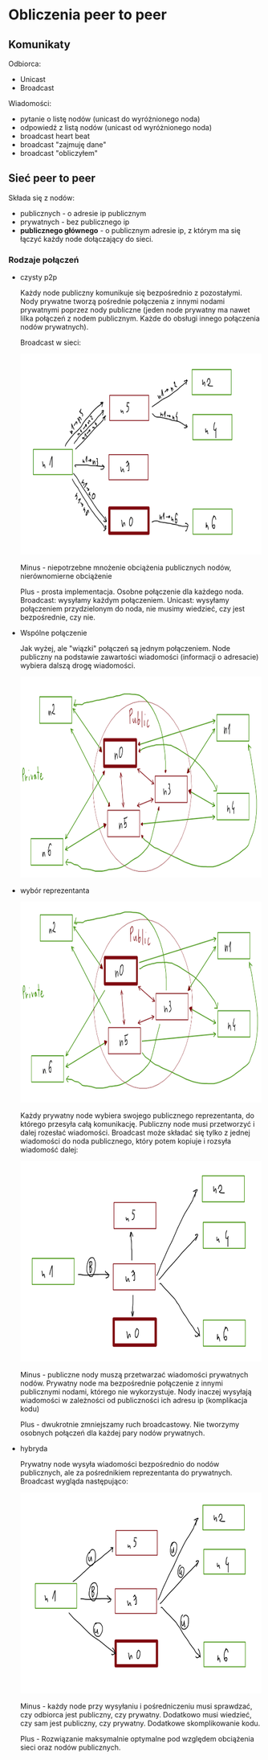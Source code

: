 # Obliczenia peer to peer

## Komunikaty

Odbiorca:
- Unicast
- Broadcast

Wiadomości:
- pytanie o listę nodów (unicast do wyróżnionego noda)
- odpowiedź z listą nodów (unicast od wyróżnionego noda)
- broadcast heart beat
- broadcast "zajmuję dane"
- broadcast "obliczyłem"

## Sieć peer to peer

Składa się z nodów:
- <span style="color: dark-red">publicznych</span> - o adresie ip publicznym
- <span style="color: dark-green">prywatnych</span> - bez publicznego ip
- **<span style="color: dark-red">publicznego głównego</span>** - o publicznym adresie ip, z którym ma się łączyć każdy node dołączający do sieci. 

### Rodzaje połączeń

-   czysty p2p

    Każdy node publiczny komunikuje się bezpośrednio z pozostałymi. Nody prywatne tworzą pośrednie połączenia z innymi nodami prywatnymi poprzez nody publiczne (jeden node prywatny ma nawet lilka połączeń z nodem publicznym. Każde do obsługi innego połączenia nodów prywatnych).

    Broadcast w sieci:

    <img style="height:400px" src="./broadcastPure.PNG">

    Minus - niepotrzebne mnożenie obciążenia publicznych nodów, nierównomierne obciążenie

    Plus - prosta implementacja. Osobne połączenie dla każdego noda. Broadcast: wysyłamy każdym połączeniem. Unicast: wysyłamy połączeniem przydzielonym do noda, nie musimy wiedzieć, czy jest bezpośrednie, czy nie.

-   Wspólne połączenie

    Jak wyżej, ale "wiązki" połączeń są jednym połączeniem. Node publiczny na podstawie zawartości wiadomości (informacji o adresacie) wybiera dalszą drogę wiadomości. 

    <img style="height:400px" src="./komunikacjaPure.PNG">

-   wybór reprezentanta

    <img style="height:400px" src="./komunikacjaReprezentant.PNG">

    Każdy prywatny node wybiera swojego publicznego reprezentanta, do którego przesyła całą komunikację. Publiczny node musi przetworzyć i dalej rozesłać wiadomości. Broadcast może składać się tylko z jednej wiadomości do noda publicznego, który potem kopiuje i rozsyła wiadomość dalej:

    <img style="height:400px" src="./broadcastOpt.PNG">

    Minus - publiczne nody muszą przetwarzać wiadomości prywatnych nodów. Prywatny node ma bezpośrednie połączenie z innymi publicznymi nodami, którego nie wykorzystuje. Nody inaczej wysyłają wiadomości w zależności od publiczności ich adresu ip (komplikacja kodu)

    Plus - dwukrotnie zmniejszamy ruch broadcastowy. Nie tworzymy osobnych połączeń dla każdej pary nodów prywatnych.

-   hybryda

    Prywatny node wysyła wiadomości bezpośrednio do nodów publicznych, ale za pośrednikiem reprezentanta do prywatnych. Broadcast wygląda następująco:

    <img style="height:400px" src="./broadcastHybrid.PNG">

    Minus - każdy node przy wysyłaniu i pośredniczeniu musi sprawdzać, czy odbiorca jest publiczny, czy prywatny. Dodatkowo musi wiedzieć, czy sam jest publiczny, czy prywatny. Dodatkowe skomplikowanie kodu.

    Plus - Rozwiązanie maksymalnie optymalne pod względem obciążenia sieci oraz nodów publicznych. 



